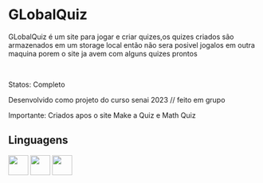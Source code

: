 <div>
  <h1>GLobalQuiz</h1>
  <p>GLobalQuiz é um site para jogar e criar quizes,os quizes criados são armazenados em um storage local então não sera posivel jogalos em outra maquina porem o site ja avem com alguns quizes prontos</p>
  <br>
  <p>Statos: Completo</p>
  <p>Desenvolvido como projeto do curso senai 2023 // feito em grupo</p>
  <p>Importante: Criados apos o site Make a Quiz e Math Quiz</p>
</div>

<div>
  <h2>Linguagens</h2>
  <img height="40" width="40" src="https://cdn.jsdelivr.net/gh/devicons/devicon/icons/html5/html5-original.svg" />
  <img height="40" width="40" src="https://cdn.jsdelivr.net/gh/devicons/devicon/icons/css3/css3-original.svg" />
  <img height="40" width="40" src="https://cdn.jsdelivr.net/gh/devicons/devicon/icons/javascript/javascript-original.svg" />
</div>
